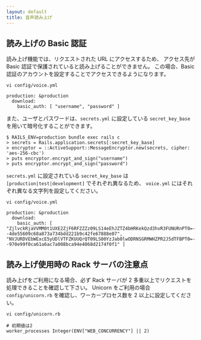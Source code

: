 ```yaml
---
layout: default
title: 音声読み上げ
---
```


## 読み上げの Basic 認証

読み上げ機能では、リクエストされた URL にアクセスするため、
アクセス先が Basic 認証で保護されていると読み上げることができません。
この場合、Basic 認証のアカウントを設定することでアクセスできるようになります。

```
vi config/voice.yml
```

```
production: &production
  download:
    basic_auth: [ "username", "password" ]
```

また、ユーザとパスワードは、`secrets.yml` に設定している `secret_key_base` を用いて暗号化することができます。

```
$ RAILS_ENV=production bundle exec rails c
> secrets = Rails.application.secrets[:secret_key_base]
> encryptor = ::ActiveSupport::MessageEncryptor.new(secrets, cipher: 'aes-256-cbc')
> puts encryptor.encrypt_and_sign("username")
> puts encryptor.encrypt_and_sign("password")
```

`secrets.yml` に設定されている `secret_key_base` は `[production|test|development]` でそれぞれ異なるため、
`voice.yml` にはそれぞれ異なる文字列を設定してください。

```
vi config/voice.yml
```

```
production: &production
  download:
    basic_auth: [ "ZjlvckRjaVVMM0t1UXE2ZjF6RFZZZz09LS14eEhJZTZ4bHRKekQzd3hvR3FUNURnPT0=--4de55609c68a873a734bdd221b9c42fe67888e07", "NVJURDVEbWExcE5yUDlVTFZKUUQrQT09LS00YzJab0lwODRNSGRMWHZPR2J5dTFBPT0=--970e99f0ca61a6ac7a008bca94e4068d2174f0f1" ]
```

## 読み上げ使用時の Rack サーバの注意点

読み上げをご利用になる場合、必ず Rack サーバが 2 多重以上でリクエストを処理できることを確認して下さい。
Unicorn をご利用の場合 `config/unicorn.rb` を確認し、ワーカープロセス数を 2 以上に設定してください。

```
vi config/unicorn.rb
```

```
# 初期値は2
worker_processes Integer(ENV["WEB_CONCURRENCY"] || 2)
```
